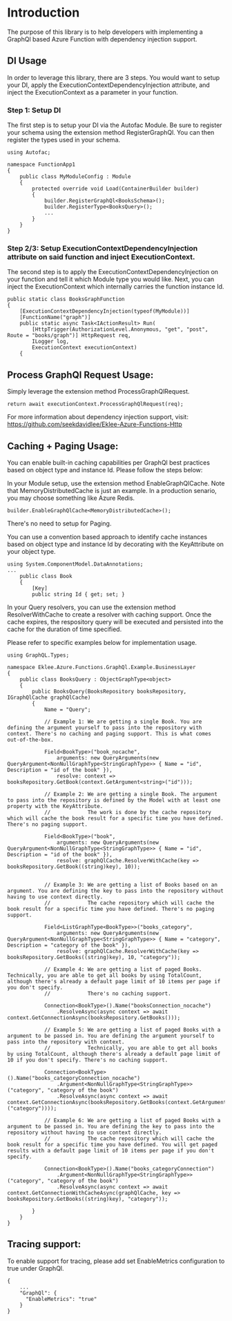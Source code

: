 # Introduction

The purpose of this library is to help developers with implementing a GraphQl based Azure Function with dependency injection support.

## DI Usage

In order to leverage this library, there are 3 steps. You would want to setup your DI, apply the ExecutionContextDependencyInjection attribute, and inject the ExecutionContext as a parameter in your function.

### Step 1: Setup DI

The first step is to setup your DI via the Autofac Module. Be sure to register your schema using the extension method RegisterGraphQl. You can then register the types used in your schema.

```
using Autofac;

namespace FunctionApp1
{
    public class MyModuleConfig : Module
    {
        protected override void Load(ContainerBuilder builder)
        {
            builder.RegisterGraphQl<BooksSchema>();
            builder.RegisterType<BooksQuery>();
            ...
        }
    }
}
```

### Step 2/3: Setup ExecutionContextDependencyInjection attribute on said function and inject ExecutionContext.

The second step is to apply the ExecutionContextDependencyInjection on your function and tell it which Module type you would like. Next, you can inject the ExecutionContext which internally carries the function instance Id.

```
public static class BooksGraphFunction
{
    [ExecutionContextDependencyInjection(typeof(MyModule))]
    [FunctionName("graph")]
    public static async Task<IActionResult> Run(
        [HttpTrigger(AuthorizationLevel.Anonymous, "get", "post", Route = "books/graph")] HttpRequest req,
        ILogger log,
        ExecutionContext executionContext)
    {	
```

## Process GraphQl Request Usage:

Simply leverage the extension method ProcessGraphQlRequest. 

```
return await executionContext.ProcessGraphQlRequest(req);
```

For more information about dependency injection support, visit: https://github.com/seekdavidlee/Eklee-Azure-Functions-Http

## Caching + Paging Usage:

You can enable built-in caching capabilities per GraphQl best practices based on object type and instance Id. Please follow the steps below:

In your Module setup, use the extension method EnableGraphQlCache. Note that MemoryDistributedCache is just an example. In a production senario, you may choose something like Azure Redis.

```
builder.EnableGraphQlCache<MemoryDistributedCache>();
```

There's no need to setup for Paging.

You can use a convention based approach to identify cache instances based on object type and instance Id by decorating with the KeyAttribute on your object type.

```
using System.ComponentModel.DataAnnotations;
...
    public class Book
    {
        [Key]
        public string Id { get; set; }
```

In your Query resolvers, you can use the extension method ResolverWithCache to create a resolver with caching support. Once the cache expires, the respository query will be executed and persisted into the cache for the duration of time specified.

Please refer to specific examples below for implementation usage.

```
using GraphQL.Types;

namespace Eklee.Azure.Functions.GraphQl.Example.BusinessLayer
{
    public class BooksQuery : ObjectGraphType<object>
    {
        public BooksQuery(BooksRepository booksRepository, IGraphQlCache graphQlCache)
        {
            Name = "Query";

            // Example 1: We are getting a single Book. You are defining the argument yourself to pass into the repository with context. There's no caching and paging support. This is what comes out-of-the-box.

            Field<BookType>("book_nocache",
                arguments: new QueryArguments(new QueryArgument<NonNullGraphType<StringGraphType>> { Name = "id", Description = "id of the book" }),
                resolve: context => booksRepository.GetBook(context.GetArgument<string>("id")));

            // Example 2: We are getting a single Book. The argument to pass into the repository is defined by the Model with at least one property with the KeyAttribute.
            //            The work is done by the cache repository which will cache the book result for a specific time you have defined. There's no paging support.

            Field<BookType>("book",
                arguments: new QueryArguments(new QueryArgument<NonNullGraphType<StringGraphType>> { Name = "id", Description = "id of the book" }),
                resolve: graphQlCache.ResolverWithCache(key => booksRepository.GetBook((string)key), 10));


            // Example 3: We are getting a list of Books based on an argument. You are defining the key to pass into the repository without having to use context directly.
            //            The cache repository which will cache the book result for a specific time you have defined. There's no paging support.

            Field<ListGraphType<BookType>>("books_category",
                arguments: new QueryArguments(new QueryArgument<NonNullGraphType<StringGraphType>> { Name = "category", Description = "category of the book" }),
                resolve: graphQlCache.ResolverWithCache(key => booksRepository.GetBooks((string)key), 10, "category"));

            // Example 4: We are getting a list of paged Books. Technically, you are able to get all books by using TotalCount, although there's already a default page limit of 10 items per page if you don't specify.
            //            There's no caching support.

            Connection<BookType>().Name("booksConnection_nocache")
                .ResolveAsync(async context => await context.GetConnectionAsync(booksRepository.GetBooks()));

            // Example 5: We are getting a list of paged Books with a argument to be passed in. You are defining the argument yourself to pass into the repository with context.
            //            Technically, you are able to get all books by using TotalCount, although there's already a default page limit of 10 if you don't specify. There's no caching support.

            Connection<BookType>().Name("books_categoryConnection_nocache")
                .Argument<NonNullGraphType<StringGraphType>>("category", "category of the book")
                .ResolveAsync(async context => await context.GetConnectionAsync(booksRepository.GetBooks(context.GetArgument<string>("category"))));

            // Example 6: We are getting a list of paged Books with a argument to be passed in. You are defining the key to pass into the repository without having to use context directly.
            //            The cache repository which will cache the book result for a specific time you have defined. You will get paged results with a default page limit of 10 items per page if you don't specify.

            Connection<BookType>().Name("books_categoryConnection")
                .Argument<NonNullGraphType<StringGraphType>>("category", "category of the book")
                .ResolveAsync(async context => await context.GetConnectionWithCacheAsync(graphQlCache, key => booksRepository.GetBooks((string)key), "category"));

        }
    }
}
```

## Tracing support:

To enable support for tracing, please add set EnableMetrics configuration to true under GraphQl.

```
{
    ...
    "GraphQl": {
      "EnableMetrics": "true" 
    } 
}
```
